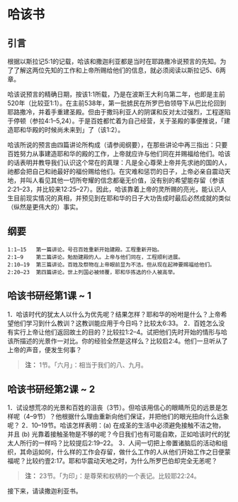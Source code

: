 # 哈该书

## 引言

根据以斯拉记5:1的记载，哈该和撒迦利亚都是当时在耶路撒冷说预言的先知。为了了解这两位先知的工作和上帝所赐给他们的信息，就必须阅读以斯拉记5、6两章。

哈该说预言的精确日期，按该1:1所载，乃是在波斯王大利乌第二年，也即是主前520年（比较亚1:1）。在主前538年，第一批掳民在所罗巴伯领导下从巴比伦回到耶路撒冷，并着手重建圣殿。但由于撒玛利亚人的阴谋和反对太过强烈，工程遂陷于停顿（参拉4:1–5,24）。于是百姓都忙着为自己经营，关于圣殿的事便推说，「建造耶和华殿的时候尚未来到」了（该1:2）。

哈该所说的预言由四篇讲论所构成（请参阅纲要），在那些讲论中再三指出：只要百姓努力从事建造耶和华的殿的工作，上帝就应许与他们同在并赐福给他们。哈该的话表明并教导我们认识这个常在的真理：凡是全心尊荣上帝并先求祂的国的人，祂都会把自己和祂最好的福份赐给他们。在灾难和惩罚的日子，上帝必亲自震动天地，并叫人看见其他一切所夸耀的信念都毫无价值，没有别的希望能存留（参该2:21–23，并比较来12:25–27）。因此，哈该靠着上帝的灵所赐的亮光，能认识人生目前现实情况的真相，并预见到在耶和华的日子大功告成时最后必然成就的类似（纵然是更伟大的）事实。

## 纲要

	1:1–15   第一篇讲论。号召百姓重新开始建殿。工程重新开始。
	2:1–9    第二篇讲论。勉励建殿的人。上帝与他们同在，工程顺利进展。
	2:10–19  第三篇讲论。百姓及祭物在上帝眼前显为不洁。但从现在起神要赐福给他们。
	2:20–23  第四篇讲论。世上列国必被倾覆，耶和华拣选的仆人被高举。

## 哈该书研经第1课 ~ 1

1．哈该时代的犹太人以什么为优先呢？结果怎样？耶和华的吩咐是什么？上帝希望他们学习到什么教训？这教训能应用于今日吗？比较太6:33。
2．百姓怎么没有实行上帝让他们返回故土的目的？比较拉1:2–4。试把他们先时开始的情形与哈该所描述的光景作一对比。你的经验全然是这样么？比较启2:4。他们一旦听从了上帝的声音，便发生何事？

> **注：** 1节。「六月」：相当于我们的八、九月。

## 哈该书研经第2课 ~ 2

1．试设想荒凉的光景和百姓的沮丧（3节）。但哈该用信心的眼睛所见的远景是怎样呢（4–9节）？他根据什么理由重新向他们保证，并把他们的眼光扭向什么远象呢？
2．10–19节。哈该怎样表明：(a) 在成圣的生活中必须避免接触不洁之物，并且 (b) 光靠着接触圣物是不够的呢？今日我们也有可能自欺，正如哈该时代的犹太人所行的一样吗？比较提后2:19–22。
3．人间一切把上帝置诸脑后的活动和组织，其命运如何，什么样的工作会存留，做什么工作的人从他们开始工作之日便蒙福呢？比较约壹2:17。耶和华震动天地之时，为什么所罗巴伯却完全无恙呢？

> **注：** 23节。「为印」：是尊荣和权柄的一个表记。比较耶22:24。

接下来，请读撒迦利亚书。